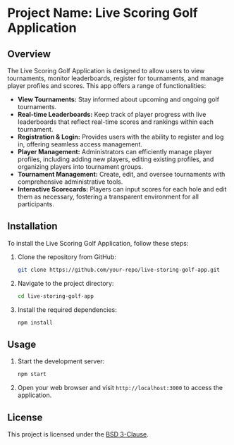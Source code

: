 # Project Name: Live Scoring Golf Application

## Overview

The Live Scoring Golf Application is designed to allow users to view tournaments, monitor leaderboards, register for tournaments, and manage player profiles and scores. This app offers a range of functionalities:

- **View Tournaments:** Stay informed about upcoming and ongoing golf tournaments.
- **Real-time Leaderboards:** Keep track of player progress with live leaderboards that reflect real-time scores and rankings within each tournament.
- **Registration & Login:** Provides users with the ability to register and log in, offering seamless access management.
- **Player Management:** Administrators can efficiently manage player profiles, including adding new players, editing existing profiles, and organizing players into tournament groups.
- **Tournament Management:** Create, edit, and oversee tournaments with comprehensive administrative tools.
- **Interactive Scorecards:** Players can input scores for each hole and edit them as necessary, fostering a transparent environment for all participants.

## Installation

To install the Live Scoring Golf Application, follow these steps:

1. Clone the repository from GitHub:
   ```bash
   git clone https://github.com/your-repo/live-storing-golf-app.git
   ```
2. Navigate to the project directory:
   ```bash
   cd live-storing-golf-app
   ```
3. Install the required dependencies:
   ```bash
   npm install
   ```

## Usage

1. Start the development server:
   ```bash
   npm start
   ```
2. Open your web browser and visit `http://localhost:3000` to access the application.

## License

This project is licensed under the [BSD 3-Clause](LICENSE).